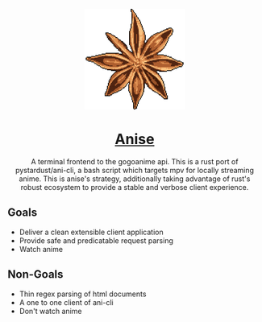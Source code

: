 <p align="center">
	<img src="pixel-logo.png" width="200" />
</p>

<h1 align="center">
	<u>Anise</u>
</h1>

<p align="center">
	A terminal frontend to the gogoanime api.  This is a rust port of <a src="https://github.com/pystardust/ani-cli">pystardust/ani-cli</a>, a bash script which targets mpv for locally streaming anime.  This is anise's strategy, additionally taking advantage of rust's robust ecosystem to provide a stable and verbose client experience.
</p>

## Goals
- Deliver a clean extensible client application
- Provide safe and predicatable request parsing
- Watch anime

## Non-Goals
- Thin regex parsing of html documents
- A one to one client of ani-cli
- Don't watch anime
